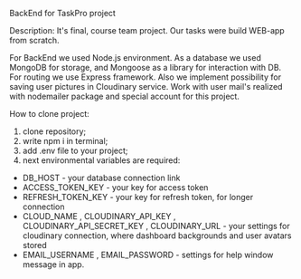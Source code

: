 BackEnd for TaskPro project

Description:
It's final, course team project. Our tasks were build WEB-app from scratch.

For BackEnd we used Node.js environment. As a database we used MongoDB for storage, and
Mongoose as a library for interaction with DB. For routing we use Express framework.
Also we implement possibility for saving user pictures in Cloudinary service.
Work with user mail's realized with nodemailer package and special account for this project.

How to clone project:

1. clone repository;
2. write npm i in terminal;
3. add .env file to your project;
4. next environmental variables are required:

- DB_HOST - your database connection link
- ACCESS_TOKEN_KEY - your key for access token
- REFRESH_TOKEN_KEY - your key for refresh token, for longer connection
- CLOUD_NAME , CLOUDINARY_API_KEY , CLOUDINARY_API_SECRET_KEY , CLOUDINARY_URL - your settings for cloudinary
  connection, where dashboard backgrounds and user avatars stored
- EMAIL_USERNAME , EMAIL_PASSWORD - settings for help window message in app.
